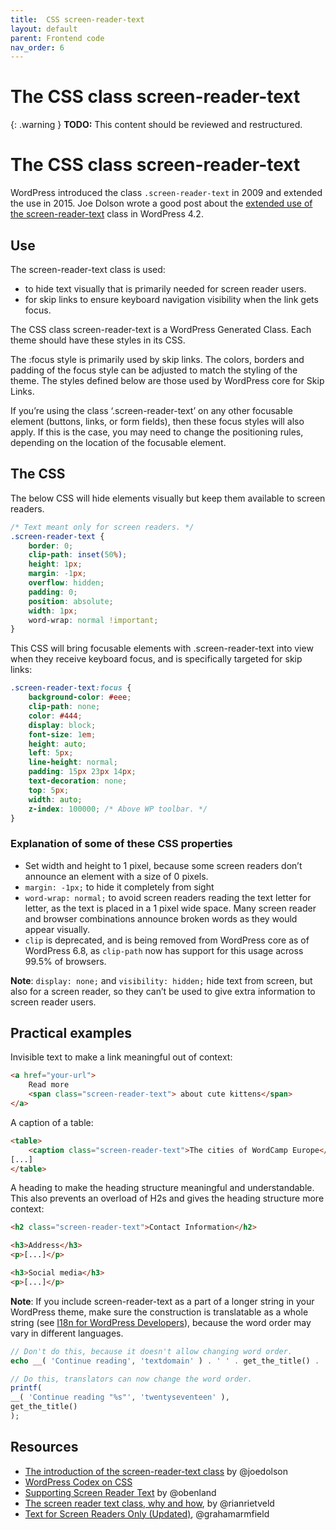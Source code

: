 ```yaml
---
title:  CSS screen-reader-text
layout: default
parent: Frontend code
nav_order: 6
---
```


# The CSS class screen-reader-text

{: .warning }
**TODO:**
This content should be reviewed and restructured.

# The CSS class screen-reader-text

WordPress introduced the class `.screen-reader-text` in 2009 and extended the use in 2015. Joe Dolson wrote a good post about the [extended use of the screen-reader-text](https://make.wordpress.org/accessibility/2015/02/09/hiding-text-for-screen-readers-with-wordpress-core/) class in WordPress 4.2.

## Use

The screen-reader-text class is used:

- to hide text visually that is primarily needed for screen reader users.
- for skip links to ensure keyboard navigation visibility when the link gets focus.

The CSS class screen-reader-text is a WordPress Generated Class. Each theme should have these styles in its CSS.

The :focus style is primarily used by skip links. The colors, borders and padding of the focus style can be adjusted to match the styling of the theme. The styles defined below are those used by WordPress core for Skip Links.

If you’re using the class ‘.screen-reader-text’ on any other focusable element (buttons, links, or form fields), then these focus styles will also apply. If this is the case, you may need to change the positioning rules, depending on the location of the focusable element.

## The CSS

The below CSS will hide elements visually but keep them available to screen readers.

```css
/* Text meant only for screen readers. */
.screen-reader-text {
    border: 0;
    clip-path: inset(50%);
    height: 1px;
    margin: -1px;
    overflow: hidden;
    padding: 0;
    position: absolute;
    width: 1px;
    word-wrap: normal !important;
}
```

This CSS will bring focusable elements with .screen-reader-text into view when they receive keyboard focus, and is specifically targeted for skip links:


```css
.screen-reader-text:focus {
    background-color: #eee;
    clip-path: none;
    color: #444;
    display: block;
    font-size: 1em;
    height: auto;
    left: 5px;
    line-height: normal;
    padding: 15px 23px 14px;
    text-decoration: none;
    top: 5px;
    width: auto;
    z-index: 100000; /* Above WP toolbar. */
}
```

### Explanation of some of these CSS properties

- Set width and height to 1 pixel, because some screen readers don’t announce an element with a size of 0 pixels.
- `margin: -1px;` to hide it completely from sight
- `word-wrap: normal;` to avoid screen readers reading the text letter for letter, as the text is placed in a 1 pixel wide space. Many screen reader and browser combinations announce broken words as they would appear visually.
- `clip` is deprecated, and is being removed from WordPress core as of WordPress 6.8, as `clip-path` now has support for this usage across 99.5% of browsers.

**Note**: `display: none;` and `visibility: hidden;` hide text from screen, but also for a screen reader, so they can’t be used to give extra information to screen reader users.

## Practical examples

Invisible text to make a link meaningful out of context:

```html
<a href="your-url">
    Read more
    <span class="screen-reader-text"> about cute kittens</span>
</a>
```

A caption of a table:

```html
<table>
    <caption class="screen-reader-text">The cities of WordCamp Europe</caption>
[...]
</table>
```

A heading to make the heading structure meaningful and understandable. This also prevents an overload of H2s and gives the heading structure more context:

```html
<h2 class="screen-reader-text">Contact Information</h2>

<h3>Address</h3>
<p>[...]</p>

<h3>Social media</h3>
<p>[...]</p>
```

**Note**: If you include screen-reader-text as a part of a longer string in your WordPress theme, make sure the construction is translatable as a whole string (see [I18n for WordPress Developers](https://codex.wordpress.org/I18n_for_WordPress_Developers)), because the word order may vary in different languages.

```php
// Don't do this, because it doesn't allow changing word order.
echo __( 'Continue reading', 'textdomain' ) . ' ' . get_the_title() . '';
```

```php
// Do this, translators can now change the word order.
printf(
__( 'Continue reading "%s"', 'twentyseventeen' ),
get_the_title()
);
```

## Resources

- [The introduction of the screen-reader-text class](https://make.wordpress.org/accessibility/2015/02/09/hiding-text-for-screen-readers-with-wordpress-core) by @joedolson
- [WordPress Codex on CSS](https://codex.wordpress.org/CSS#WordPress_Generated_Classes)
- [Supporting Screen Reader Text](https://make.wordpress.org/themes/2015/01/26/supporting-screen-reader-text/) by @obenland
- [The screen reader text class, why and how](http://rianrietveld.com/2015/04/04/the-screen-reader-text-class-why-and-how/), by @rianrietveld
- [Text for Screen Readers Only (Updated)](http://www.coolfields.co.uk/2016/05/text-for-screen-readers-only-updated/), @grahamarmfield
